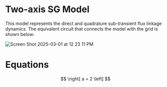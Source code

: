 # Two-axis SG Model
This model represents the direct and quadrature sub-transient flux linkage dynamics. The equivalent circuit that connects the model with the grid is shown below:

![Screen Shot 2025-03-01 at 12 23 11 PM](https://github.com/user-attachments/assets/75a24796-5f71-47a9-a30c-86c14d23b3ac)

# Equations
$$
\right[ a = 2 \left]
$$
